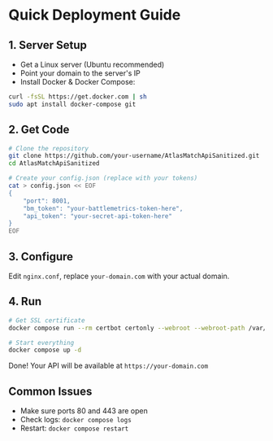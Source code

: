 # Quick Deployment Guide

## 1. Server Setup
- Get a Linux server (Ubuntu recommended)
- Point your domain to the server's IP
- Install Docker & Docker Compose:
```bash
curl -fsSL https://get.docker.com | sh
sudo apt install docker-compose git
```

## 2. Get Code
```bash
# Clone the repository
git clone https://github.com/your-username/AtlasMatchApiSanitized.git
cd AtlasMatchApiSanitized

# Create your config.json (replace with your tokens)
cat > config.json << EOF
{
    "port": 8001,
    "bm_token": "your-battlemetrics-token-here",
    "api_token": "your-secret-api-token-here"
}
EOF
```

## 3. Configure
Edit `nginx.conf`, replace `your-domain.com` with your actual domain.

## 4. Run
```bash
# Get SSL certificate
docker compose run --rm certbot certonly --webroot --webroot-path /var/www/certbot/ -d your-domain.com

# Start everything
docker compose up -d
```

Done! Your API will be available at `https://your-domain.com`

## Common Issues
- Make sure ports 80 and 443 are open
- Check logs: `docker compose logs`
- Restart: `docker compose restart` 